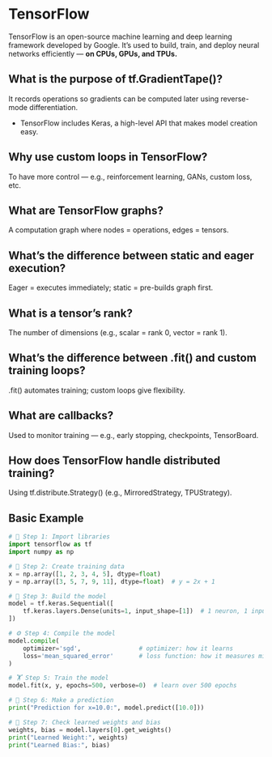 # TensorFlow

TensorFlow is an open-source machine learning and deep learning framework developed by Google.
It’s used to build, train, and deploy neural networks efficiently — **on CPUs, GPUs, and TPUs.**

## What is the purpose of tf.GradientTape()?

It records operations so gradients can be computed later using reverse-mode differentiation.

- TensorFlow includes Keras, a high-level API that makes model creation easy.

## Why use custom loops in TensorFlow?

To have more control — e.g., reinforcement learning, GANs, custom loss, etc.

## What are TensorFlow graphs?

A computation graph where nodes = operations, edges = tensors.

## What’s the difference between static and eager execution?

Eager = executes immediately; static = pre-builds graph first.

## What is a tensor’s rank?

The number of dimensions (e.g., scalar = rank 0, vector = rank 1).

## What’s the difference between .fit() and custom training loops?

.fit() automates training; custom loops give flexibility.

## What are callbacks?

Used to monitor training — e.g., early stopping, checkpoints, TensorBoard.

## How does TensorFlow handle distributed training?

Using tf.distribute.Strategy() (e.g., MirroredStrategy, TPUStrategy).

## Basic Example

```python
# 🧩 Step 1: Import libraries
import tensorflow as tf
import numpy as np

# 🧮 Step 2: Create training data
x = np.array([1, 2, 3, 4, 5], dtype=float)
y = np.array([3, 5, 7, 9, 11], dtype=float)  # y = 2x + 1

# 🧠 Step 3: Build the model
model = tf.keras.Sequential([
    tf.keras.layers.Dense(units=1, input_shape=[1])  # 1 neuron, 1 input
])

# ⚙️ Step 4: Compile the model
model.compile(
    optimizer='sgd',                # optimizer: how it learns
    loss='mean_squared_error'       # loss function: how it measures mistakes
)

# 🏋️ Step 5: Train the model
model.fit(x, y, epochs=500, verbose=0)  # learn over 500 epochs

# 🔮 Step 6: Make a prediction
print("Prediction for x=10.0:", model.predict([10.0]))

# 🧠 Step 7: Check learned weights and bias
weights, bias = model.layers[0].get_weights()
print("Learned Weight:", weights)
print("Learned Bias:", bias)
```
